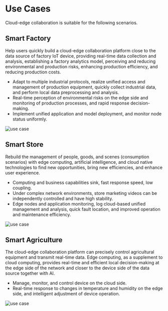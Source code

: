 # Use Cases

Cloud-edge collaboration is suitable for the following scenarios.

## Smart Factory

Help users quickly build a cloud-edge collaboration platform close to the data source of factory IoT device, providing real-time data collection and analysis, establishing a factory analytics model, perceiving and reducing environmental and production risks, enhancing production efficiency, and reducing production costs.

- Adapt to multiple industrial protocols, realize unified access and management of production equipment, quickly collect industrial data, and perform local data preprocessing and analysis.
- Real-time perception of environmental risks on the edge side and monitoring of production processes, and rapid response decision-making.
- Implement unified application and model deployment, and monitor node status uniformly.

![use case](https://docs.daocloud.io/daocloud-docs-images/docs/en/docs/kant/images/use-case01.png)

## Smart Store

Rebuild the management of people, goods, and scenes (consumption scenarios) with edge computing, artificial intelligence, and cloud native technologies to find new opportunities, bring new efficiencies, and enhance user experience.

- Computing and business capabilities sink, fast response speed, low coupling.
- Under complex network environments, store marketing videos can be independently controlled and have high stability.
- Edge nodes and application monitoring, log cloud-based unified management and analysis, quick fault location, and improved operation and maintenance efficiency.

![use case](https://docs.daocloud.io/daocloud-docs-images/docs/en/docs/kant/images/use-case02.png)

## Smart Agriculture

The cloud-edge collaboration platform can precisely control agricultural equipment and transmit real-time data. Edge computing, as a supplement to cloud computing, provides real-time and efficient local decision-making at the edge side of the network and closer to the device side of the data source together with AI.

- Manage, monitor, and control device on the cloud side.
- Real-time response to changes in temperature and humidity on the edge side, and intelligent adjustment of device operation.

![use case](https://docs.daocloud.io/daocloud-docs-images/docs/en/docs/kant/images/use-case03.png)
